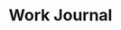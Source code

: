 ---
title: Work Journal
stack: 
slug: work-journal
github: {
  frontend: "https://gist.github.com/aakashmsoni",
  backend: ""
}
type: "project"
---